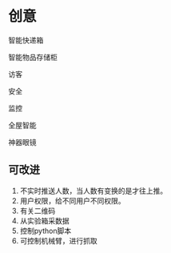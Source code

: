 # 创意 

智能快递箱  

智能物品存储柜  

访客  

安全  

监控  


全屋智能  

神器眼镜  


## 可改进
1. 不实时推送人数，当人数有变换的是才往上推。  
2. 用户权限，给不同用户不同权限。  
3. 有关二维码  
4. 从实验箱采数据  
5. 控制python脚本 
6. 可控制机械臂，进行抓取
